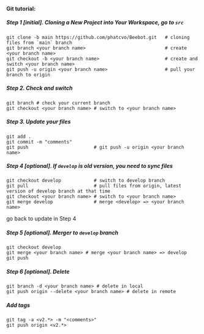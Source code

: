 #### Git tutorial:

##### Step 1 [initial]. Cloning a New Project into Your Workspace, go to `src`

    git clone -b main https://github.com/phatcvo/Beebot.git   # cloning files from `main` branch
    git branch <your branch name>                             # create <your branch name>
    git checkout -b <your branch name>                        # create and switch <your branch name>
    git push -u origin <your branch name>                     # pull your branch to origin

##### Step 2. Check and switch

    git branch # check your current branch
    git checkout <your branch name> # switch to <your branch name>

##### Step 3. Update your files

    git add .
    git commit -m "comments"
    git push                        # git push -u origin <your branch name>

##### Step 4 [optional]. If `develop` is old version, you need to sync files

    git checkout develop            # switch to develop branch
    git pull                        # pull files from origin, latest version of develop branch at that time
    git checkout <your branch name> # switch to <your branch name>
    git merge develop               # merge <develop> => <your branch name>

go back to update in Step 4

##### Step 5 [optional]. Merger to `develop` branch

    git checkout develop
    git merge <your branch name> # merge <your branch name> => develop
    git push

##### Step 6 [optional]. Delete

    git branch -d <your branch name> # delete in local
    git push origin --delete <your branch name> # delete in remote

##### Add tags

    git tag -a <v2.*> -m "<comments>"
    git push origin <v2.*>

